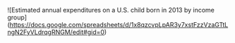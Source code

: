 
![Estimated annual expenditures on a U.S. child born in 2013 by income group]
(https://docs.google.com/spreadsheets/d/1x8qzcvpLpAR3y7xstFzzVzaGTtLngN2FyVLdrqgRNGM/edit#gid=0)

